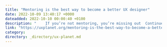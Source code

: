 ```yaml
---
title: "Mentoring is the best way to become a better UX designer"
date: 2022-10-09 13:40:17 +0000
dateadded: 2022-10-10 00:00:40 +0100
description: "    If you’re not mentoring, you’re missing out  Continue reading on UX Planet »  "
link: "https://uxplanet.org/mentoring-is-the-best-way-to-become-a-better-ux-designer-e87861525f33?source=rss----819cc2aaeee0---4"
category:
directory: _directory/ux-planet.md
---
```

